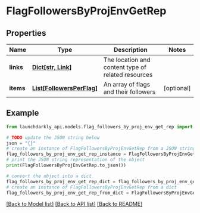 # FlagFollowersByProjEnvGetRep


## Properties

Name | Type | Description | Notes
------------ | ------------- | ------------- | -------------
**links** | [**Dict[str, Link]**](Link.md) | The location and content type of related resources | 
**items** | [**List[FollowersPerFlag]**](FollowersPerFlag.md) | An array of flags and their followers | [optional] 

## Example

```python
from launchdarkly_api.models.flag_followers_by_proj_env_get_rep import FlagFollowersByProjEnvGetRep

# TODO update the JSON string below
json = "{}"
# create an instance of FlagFollowersByProjEnvGetRep from a JSON string
flag_followers_by_proj_env_get_rep_instance = FlagFollowersByProjEnvGetRep.from_json(json)
# print the JSON string representation of the object
print(FlagFollowersByProjEnvGetRep.to_json())

# convert the object into a dict
flag_followers_by_proj_env_get_rep_dict = flag_followers_by_proj_env_get_rep_instance.to_dict()
# create an instance of FlagFollowersByProjEnvGetRep from a dict
flag_followers_by_proj_env_get_rep_from_dict = FlagFollowersByProjEnvGetRep.from_dict(flag_followers_by_proj_env_get_rep_dict)
```
[[Back to Model list]](../README.md#documentation-for-models) [[Back to API list]](../README.md#documentation-for-api-endpoints) [[Back to README]](../README.md)


